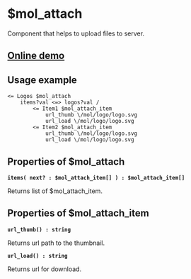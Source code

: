 # $mol_attach

Component that helps to upload files to server.

## [Online demo](https://mol.hyoo.ru/#!section=demos/readme/demo=mol_attach_demo)

## Usage example
```
<= Logos $mol_attach
	items?val <=> logos?val /
		<= Item1 $mol_attach_item
			url_thumb \/mol/logo/logo.svg
			url_load \/mol/logo/logo.svg
		<= Item2 $mol_attach_item
			url_thumb \/mol/logo/logo.svg
			url_load \/mol/logo/logo.svg
```

## Properties of $mol_attach

**`items( next? : $mol_attach_item[] ) : $mol_attach_item[]`**

Returns list of $mol_attach_item.

## Properties of $mol_attach_item

**`url_thumb() : string`**

Returns url path to the thumbnail.

**`url_load() : string`**

Returns url for download.

